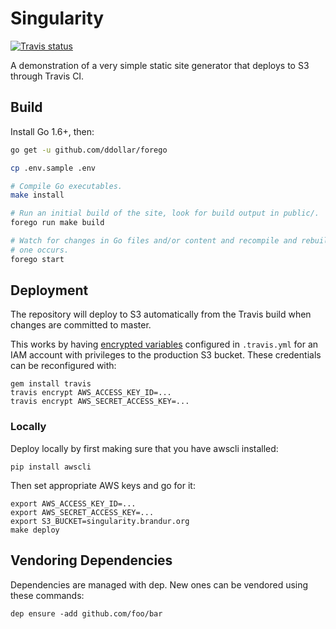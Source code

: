 # Singularity

[![Travis status](https://travis-ci.org/jmyers/brandur-singularity.svg?branch=master)](https://travis-ci.org/jmyers/brandur-singularity)

A demonstration of a very simple static site generator that deploys to S3
through Travis CI.

## Build

Install Go 1.6+, then:

``` sh
go get -u github.com/ddollar/forego

cp .env.sample .env

# Compile Go executables.
make install

# Run an initial build of the site, look for build output in public/.
forego run make build

# Watch for changes in Go files and/or content and recompile and rebuild when
# one occurs.
forego start
```

## Deployment

The repository will deploy to S3 automatically from the Travis build when
changes are committed to master.

This works by having [encrypted variables][travis-encrypted] configured in
`.travis.yml` for an IAM account with privileges to the production S3 bucket.
These credentials can be reconfigured with:

    gem install travis
    travis encrypt AWS_ACCESS_KEY_ID=...
    travis encrypt AWS_SECRET_ACCESS_KEY=...

### Locally

Deploy locally by first making sure that you have awscli installed:

    pip install awscli

Then set appropriate AWS keys and go for it:

    export AWS_ACCESS_KEY_ID=...
    export AWS_SECRET_ACCESS_KEY=...
    export S3_BUCKET=singularity.brandur.org
    make deploy

## Vendoring Dependencies

Dependencies are managed with dep. New ones can be vendored
using these commands:

    dep ensure -add github.com/foo/bar

[travis-encrypted]: https://docs.travis-ci.com/user/environment-variables/#Encrypted-Variables
